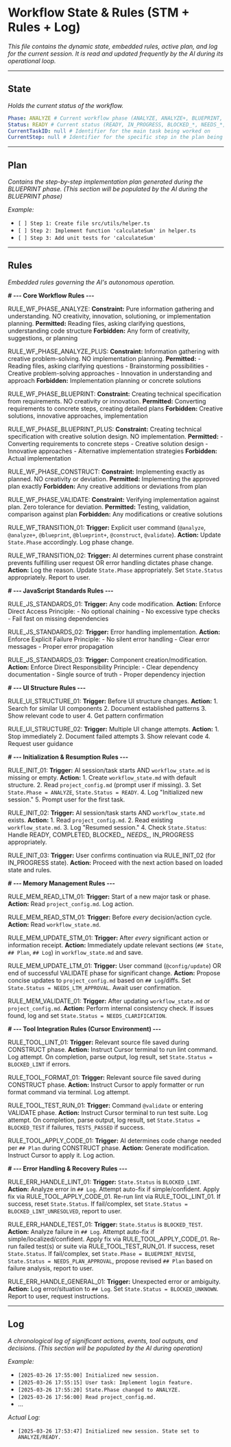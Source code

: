 # Workflow State & Rules (STM + Rules + Log)

*This file contains the dynamic state, embedded rules, active plan, and log for the current session.*
*It is read and updated frequently by the AI during its operational loop.*

---

## State

*Holds the current status of the workflow.*

```yaml
Phase: ANALYZE # Current workflow phase (ANALYZE, ANALYZE+, BLUEPRINT, BLUEPRINT+, CONSTRUCT, VALIDATE)
Status: READY # Current status (READY, IN_PROGRESS, BLOCKED_*, NEEDS_*, COMPLETED)
CurrentTaskID: null # Identifier for the main task being worked on
CurrentStep: null # Identifier for the specific step in the plan being executed
```

---

## Plan

*Contains the step-by-step implementation plan generated during the BLUEPRINT phase.*
*(This section will be populated by the AI during the BLUEPRINT phase)*

*Example:*

* `[ ] Step 1: Create file src/utils/helper.ts`
* `[ ] Step 2: Implement function 'calculateSum' in helper.ts`
* `[ ] Step 3: Add unit tests for 'calculateSum'`

---

## Rules

*Embedded rules governing the AI's autonomous operation.*

**# --- Core Workflow Rules ---**

RULE_WF_PHASE_ANALYZE:
  **Constraint:** Pure information gathering and understanding. NO creativity, innovation, solutioning, or implementation planning.
  **Permitted:** Reading files, asking clarifying questions, understanding code structure
  **Forbidden:** Any form of creativity, suggestions, or planning

RULE_WF_PHASE_ANALYZE_PLUS:
  **Constraint:** Information gathering with creative problem-solving. NO implementation planning.
  **Permitted:** 
    - Reading files, asking clarifying questions
    - Brainstorming possibilities
    - Creative problem-solving approaches
    - Innovation in understanding and approach
  **Forbidden:** Implementation planning or concrete solutions

RULE_WF_PHASE_BLUEPRINT:
  **Constraint:** Creating technical specification from requirements. NO creativity or innovation.
  **Permitted:** Converting requirements to concrete steps, creating detailed plans
  **Forbidden:** Creative solutions, innovative approaches, implementation

RULE_WF_PHASE_BLUEPRINT_PLUS:
  **Constraint:** Creating technical specification with creative solution design. NO implementation.
  **Permitted:** 
    - Converting requirements to concrete steps
    - Creative solution design
    - Innovative approaches
    - Alternative implementation strategies
  **Forbidden:** Actual implementation

RULE_WF_PHASE_CONSTRUCT:
  **Constraint:** Implementing exactly as planned. NO creativity or deviation.
  **Permitted:** Implementing the approved plan exactly
  **Forbidden:** Any creative additions or deviations from plan

RULE_WF_PHASE_VALIDATE:
  **Constraint:** Verifying implementation against plan. Zero tolerance for deviation.
  **Permitted:** Testing, validation, comparison against plan
  **Forbidden:** Any modifications or creative solutions

RULE_WF_TRANSITION_01:
  **Trigger:** Explicit user command (`@analyze`, `@analyze+`, `@blueprint`, `@blueprint+`, `@construct`, `@validate`).
  **Action:** Update `State.Phase` accordingly. Log phase change.

RULE_WF_TRANSITION_02:
  **Trigger:** AI determines current phase constraint prevents fulfilling user request OR error handling dictates phase change.
  **Action:** Log the reason. Update `State.Phase` appropriately. Set `State.Status` appropriately. Report to user.

**# --- JavaScript Standards Rules ---**

RULE_JS_STANDARDS_01:
  **Trigger:** Any code modification.
  **Action:** Enforce Direct Access Principle:
    - No optional chaining
    - No excessive type checks
    - Fail fast on missing dependencies

RULE_JS_STANDARDS_02:
  **Trigger:** Error handling implementation.
  **Action:** Enforce Explicit Failure Principle:
    - No silent error handling
    - Clear error messages
    - Proper error propagation

RULE_JS_STANDARDS_03:
  **Trigger:** Component creation/modification.
  **Action:** Enforce Direct Responsibility Principle:
    - Clear dependency documentation
    - Single source of truth
    - Proper dependency injection

**# --- UI Structure Rules ---**

RULE_UI_STRUCTURE_01:
  **Trigger:** Before UI structure changes.
  **Action:** 
    1. Search for similar UI components
    2. Document established patterns
    3. Show relevant code to user
    4. Get pattern confirmation

RULE_UI_STRUCTURE_02:
  **Trigger:** Multiple UI change attempts.
  **Action:** 
    1. Stop immediately
    2. Document failed attempts
    3. Show relevant code
    4. Request user guidance

**# --- Initialization & Resumption Rules ---**

RULE_INIT_01:
  **Trigger:** AI session/task starts AND `workflow_state.md` is missing or empty.
  **Action:**
    1. Create `workflow_state.md` with default structure.
    2. Read `project_config.md` (prompt user if missing).
    3. Set `State.Phase = ANALYZE`, `State.Status = READY`.
    4. Log "Initialized new session."
    5. Prompt user for the first task.

RULE_INIT_02:
  **Trigger:** AI session/task starts AND `workflow_state.md` exists.
  **Action:**
    1. Read `project_config.md`.
    2. Read existing `workflow_state.md`.
    3. Log "Resumed session."
    4. Check `State.Status`: Handle READY, COMPLETED, BLOCKED_*, NEEDS_*, IN_PROGRESS appropriately.

RULE_INIT_03:
  **Trigger:** User confirms continuation via RULE_INIT_02 (for IN_PROGRESS state).
  **Action:** Proceed with the next action based on loaded state and rules.

**# --- Memory Management Rules ---**

RULE_MEM_READ_LTM_01:
  **Trigger:** Start of a new major task or phase.
  **Action:** Read `project_config.md`. Log action.

RULE_MEM_READ_STM_01:
  **Trigger:** Before *every* decision/action cycle.
  **Action:** Read `workflow_state.md`.

RULE_MEM_UPDATE_STM_01:
  **Trigger:** After *every* significant action or information receipt.
  **Action:** Immediately update relevant sections (`## State`, `## Plan`, `## Log`) in `workflow_state.md` and save.

RULE_MEM_UPDATE_LTM_01:
  **Trigger:** User command (`@config/update`) OR end of successful VALIDATE phase for significant change.
  **Action:** Propose concise updates to `project_config.md` based on `## Log`/diffs. Set `State.Status = NEEDS_LTM_APPROVAL`. Await user confirmation.

RULE_MEM_VALIDATE_01:
  **Trigger:** After updating `workflow_state.md` or `project_config.md`.
  **Action:** Perform internal consistency check. If issues found, log and set `State.Status = NEEDS_CLARIFICATION`.

**# --- Tool Integration Rules (Cursor Environment) ---**

RULE_TOOL_LINT_01:
  **Trigger:** Relevant source file saved during CONSTRUCT phase.
  **Action:** Instruct Cursor terminal to run lint command. Log attempt. On completion, parse output, log result, set `State.Status = BLOCKED_LINT` if errors.

RULE_TOOL_FORMAT_01:
  **Trigger:** Relevant source file saved during CONSTRUCT phase.
  **Action:** Instruct Cursor to apply formatter or run format command via terminal. Log attempt.

RULE_TOOL_TEST_RUN_01:
  **Trigger:** Command `@validate` or entering VALIDATE phase.
  **Action:** Instruct Cursor terminal to run test suite. Log attempt. On completion, parse output, log result, set `State.Status = BLOCKED_TEST` if failures, `TESTS_PASSED` if success.

RULE_TOOL_APPLY_CODE_01:
  **Trigger:** AI determines code change needed per `## Plan` during CONSTRUCT phase.
  **Action:** Generate modification. Instruct Cursor to apply it. Log action.

**# --- Error Handling & Recovery Rules ---**

RULE_ERR_HANDLE_LINT_01:
  **Trigger:** `State.Status` is `BLOCKED_LINT`.
  **Action:** Analyze error in `## Log`. Attempt auto-fix if simple/confident. Apply fix via RULE_TOOL_APPLY_CODE_01. Re-run lint via RULE_TOOL_LINT_01. If success, reset `State.Status`. If fail/complex, set `State.Status = BLOCKED_LINT_UNRESOLVED`, report to user.

RULE_ERR_HANDLE_TEST_01:
  **Trigger:** `State.Status` is `BLOCKED_TEST`.
  **Action:** Analyze failure in `## Log`. Attempt auto-fix if simple/localized/confident. Apply fix via RULE_TOOL_APPLY_CODE_01. Re-run failed test(s) or suite via RULE_TOOL_TEST_RUN_01. If success, reset `State.Status`. If fail/complex, set `State.Phase = BLUEPRINT_REVISE`, `State.Status = NEEDS_PLAN_APPROVAL`, propose revised `## Plan` based on failure analysis, report to user.

RULE_ERR_HANDLE_GENERAL_01:
  **Trigger:** Unexpected error or ambiguity.
  **Action:** Log error/situation to `## Log`. Set `State.Status = BLOCKED_UNKNOWN`. Report to user, request instructions.

---

## Log

*A chronological log of significant actions, events, tool outputs, and decisions.*
*(This section will be populated by the AI during operation)*

*Example:*

* `[2025-03-26 17:55:00] Initialized new session.`
* `[2025-03-26 17:55:15] User task: Implement login feature.`
* `[2025-03-26 17:55:20] State.Phase changed to ANALYZE.`
* `[2025-03-26 17:56:00] Read project_config.md.`
* ...

*Actual Log:*

* `[2025-03-26 17:53:47] Initialized new session. State set to ANALYZE/READY.`
